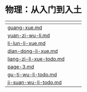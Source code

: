 # 物理：从入门到入土

<table data-card-size="large" data-view="cards"><thead><tr><th data-card-target data-type="content-ref"></th><th data-hidden></th><th data-hidden></th><th data-hidden></th></tr></thead><tbody><tr><td><a href="guang-xue.md">guang-xue.md</a></td><td></td><td></td><td></td></tr><tr><td><a href="yuan-zi-wu-li.md">yuan-zi-wu-li.md</a></td><td></td><td></td><td></td></tr><tr><td><a href="li-lun-li-xue.md">li-lun-li-xue.md</a></td><td></td><td></td><td></td></tr><tr><td><a href="../../foundation-1/dian-dong-li-xue.md">dian-dong-li-xue.md</a></td><td></td><td></td><td></td></tr><tr><td><a href="../../foundation-1/liang-zi-li-xue-todo.md">liang-zi-li-xue-todo.md</a></td><td></td><td></td><td></td></tr><tr><td><a href="page-3.md">page-3.md</a></td><td></td><td></td><td></td></tr><tr><td><a href="gu-ti-wu-li-todo.md">gu-ti-wu-li-todo.md</a></td><td></td><td></td><td></td></tr><tr><td><a href="ji-suan-wu-li-todo.md">ji-suan-wu-li-todo.md</a></td><td></td><td></td><td></td></tr></tbody></table>
